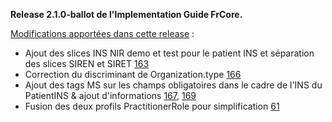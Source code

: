 **Release 2.1.0-ballot de l'Implementation Guide FrCore.**

[Modifications apportées dans cette release](https://github.com/Interop-Sante/hl7.fhir.fr.core/pulls?q=is%3Apr+milestone%3A2.1.0+is%3Aclosed) :

* Ajout des slices INS NIR demo et test pour le patient INS et séparation des slices SIREN et SIRET [163](https://github.com/Interop-Sante/hl7.fhir.fr.core/pull/163)
* Correction du discriminant de Organization.type [166](https://github.com/Interop-Sante/hl7.fhir.fr.core/pull/166)
* Ajout des tags MS sur les champs obligatoires dans le cadre de l'INS du PatientINS & ajout d'informations [167](https://github.com/Interop-Sante/hl7.fhir.fr.core/pull/167), [169](https://github.com/Interop-Sante/hl7.fhir.fr.core/pull/169)
* Fusion des deux profils PractitionerRole pour simplification [61](https://github.com/Interop-Sante/hl7.fhir.fr.core/pull/61)